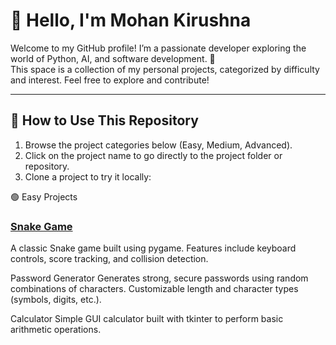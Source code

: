 # 👋 Hello, I'm Mohan Kirushna

Welcome to my GitHub profile! I’m a passionate developer exploring the world of Python, AI, and software development. 🚀  
This space is a collection of my personal projects, categorized by difficulty and interest. Feel free to explore and contribute!

---

## 📁 How to Use This Repository

1. Browse the project categories below (Easy, Medium, Advanced).
2. Click on the project name to go directly to the project folder or repository.
3. Clone a project to try it locally:

🟢 Easy Projects
### [Snake Game](https://github.com/Mohankirushna/snake-game)
A classic Snake game built using pygame.
Features include keyboard controls, score tracking, and collision detection.

Password Generator
Generates strong, secure passwords using random combinations of characters.
Customizable length and character types (symbols, digits, etc.).

Calculator
Simple GUI calculator built with tkinter to perform basic arithmetic operations.
